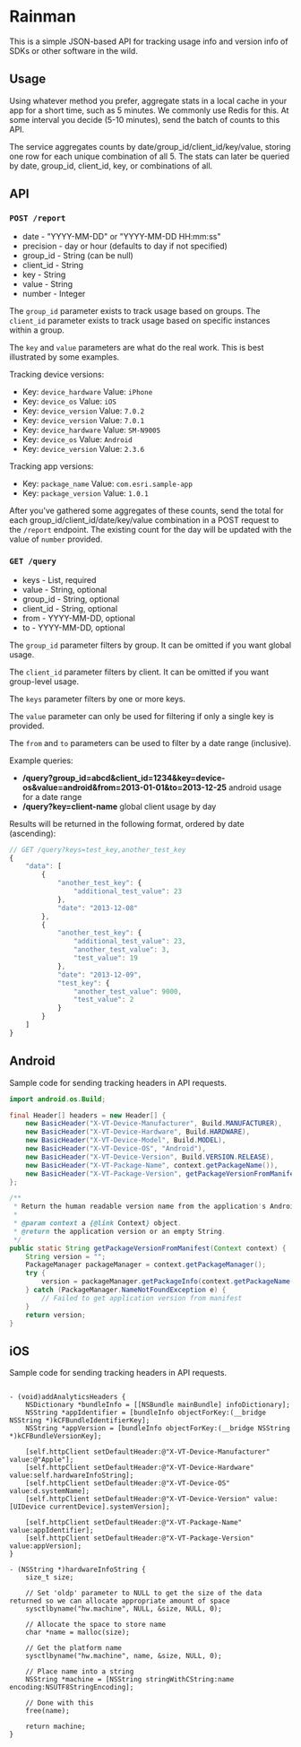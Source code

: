 Rainman
=======

This is a simple JSON-based API for tracking usage info and version info of SDKs or other software in the wild.


Usage
-----

Using whatever method you prefer, aggregate stats in a local cache in your app for a short time,
such as 5 minutes. We commonly use Redis for this. At some interval you decide (5-10 minutes),
send the batch of counts to this API.

The service aggregates counts by date/group_id/client_id/key/value, storing one row for each unique
combination of all 5. The stats can later be queried by date, group_id, client_id, key, or combinations
of all.


API
---

### `POST /report`

* date - "YYYY-MM-DD" or "YYYY-MM-DD HH:mm:ss"
* precision - day or hour (defaults to day if not specified)
* group_id - String (can be null)
* client_id - String
* key - String
* value - String
* number - Integer

The `group_id` parameter exists to track usage based on groups.
The `client_id` parameter exists to track usage based on specific instances within a group.

The `key` and `value` parameters are what do the real work. This is best illustrated by some examples.

Tracking device versions:

* Key: `device_hardware` Value: `iPhone`
* Key: `device_os` Value: `iOS`
* Key: `device_version` Value: `7.0.2`
* Key: `device_version` Value: `7.0.1`
* Key: `device_hardware` Value: `SM-N9005`
* Key: `device_os` Value: `Android`
* Key: `device_version` Value: `2.3.6`

Tracking app versions:

* Key: `package_name` Value: `com.esri.sample-app`
* Key: `package_version` Value: `1.0.1`

After you've gathered some aggregates of these counts, send the total for each group_id/client_id/date/key/value
combination in a POST request to the `/report` endpoint. The existing count for the day will be updated
with the value of `number` provided.

### `GET /query`

* keys - List<String>, required
* value - String, optional
* group_id - String, optional
* client_id - String, optional
* from - YYYY-MM-DD, optional
* to - YYYY-MM-DD, optional

The `group_id` parameter filters by group. It can be omitted if you want global usage.

The `client_id` parameter filters by client. It can be omitted if you want group-level usage.

The `keys` parameter filters by one or more keys.

The `value` parameter can only be used for filtering if only a single key is provided.

The `from` and `to` parameters can be used to filter by a date range (inclusive).

Example queries:
* **/query?group_id=abcd&client_id=1234&key=device-os&value=android&from=2013-01-01&to=2013-12-25** android usage for a date range
* **/query?key=client-name** global client usage by day

Results will be returned in the following format, ordered by date (ascending):

```javascript
// GET /query?keys=test_key,another_test_key
{
    "data": [
        {
            "another_test_key": {
                "additional_test_value": 23
            },
            "date": "2013-12-08"
        },
        {
            "another_test_key": {
                "additional_test_value": 23,
                "another_test_value": 3,
                "test_value": 19
            },
            "date": "2013-12-09",
            "test_key": {
                "another_test_value": 9000,
                "test_value": 2
            }
        }
    ]
}
```

Android
-------

Sample code for sending tracking headers in API requests.

```java
import android.os.Build;

final Header[] headers = new Header[] {
    new BasicHeader("X-VT-Device-Manufacturer", Build.MANUFACTURER),
    new BasicHeader("X-VT-Device-Hardware", Build.HARDWARE),
    new BasicHeader("X-VT-Device-Model", Build.MODEL),
    new BasicHeader("X-VT-Device-OS", "Android"),
    new BasicHeader("X-VT-Device-Version", Build.VERSION.RELEASE),
    new BasicHeader("X-VT-Package-Name", context.getPackageName()),
    new BasicHeader("X-VT-Package-Version", getPackageVersionFromManifest(context)),
};

/**
 * Return the human readable version name from the application's AndroidManifest.xml file.
 *
 * @param context a {@link Context} object.
 * @return the application version or an empty String.
 */
public static String getPackageVersionFromManifest(Context context) {
    String version = "";
    PackageManager packageManager = context.getPackageManager();
    try {
        version = packageManager.getPackageInfo(context.getPackageName(), 0).versionName;
    } catch (PackageManager.NameNotFoundException e) {
        // Failed to get application version from manifest
    }
    return version;
}
```

iOS
---

Sample code for sending tracking headers in API requests.

```objc

- (void)addAnalyticsHeaders {
    NSDictionary *bundleInfo = [[NSBundle mainBundle] infoDictionary];
    NSString *appIdentifier = [bundleInfo objectForKey:(__bridge NSString *)kCFBundleIdentifierKey];
    NSString *appVersion = [bundleInfo objectForKey:(__bridge NSString *)kCFBundleVersionKey];

    [self.httpClient setDefaultHeader:@"X-VT-Device-Manufacturer" value:@"Apple"];
    [self.httpClient setDefaultHeader:@"X-VT-Device-Hardware" value:self.hardwareInfoString];
    [self.httpClient setDefaultHeader:@"X-VT-Device-OS" value:d.systemName];
    [self.httpClient setDefaultHeader:@"X-VT-Device-Version" value:[UIDevice currentDevice].systemVersion];

    [self.httpClient setDefaultHeader:@"X-VT-Package-Name" value:appIdentifier];
    [self.httpClient setDefaultHeader:@"X-VT-Package-Version" value:appVersion];
}

- (NSString *)hardwareInfoString {
    size_t size;

    // Set 'oldp' parameter to NULL to get the size of the data returned so we can allocate appropriate amount of space
    sysctlbyname("hw.machine", NULL, &size, NULL, 0);

    // Allocate the space to store name
    char *name = malloc(size);

    // Get the platform name
    sysctlbyname("hw.machine", name, &size, NULL, 0);

    // Place name into a string
    NSString *machine = [NSString stringWithCString:name encoding:NSUTF8StringEncoding];

    // Done with this
    free(name);

    return machine;
}
```


